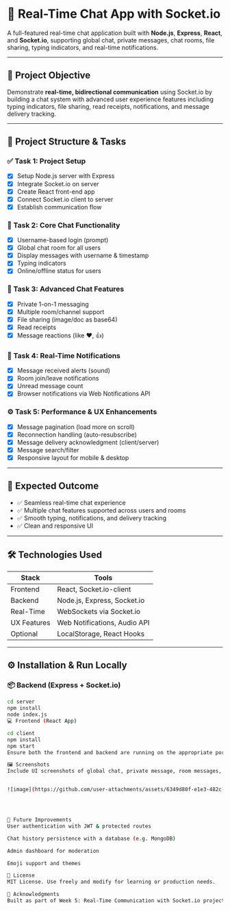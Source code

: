 # 💬 Real-Time Chat App with Socket.io

A full-featured real-time chat application built with **Node.js**, **Express**, **React**, and **Socket.io**, supporting global chat, private messages, chat rooms, file sharing, typing indicators, and real-time notifications.

---

## 🚀 Project Objective

Demonstrate **real-time, bidirectional communication** using Socket.io by building a chat system with advanced user experience features including typing indicators, file sharing, read receipts, notifications, and message delivery tracking.

---

## 📂 Project Structure & Tasks

### ✅ Task 1: Project Setup

- [x] Setup Node.js server with Express
- [x] Integrate Socket.io on server
- [x] Create React front-end app
- [x] Connect Socket.io client to server
- [x] Establish communication flow

### 💬 Task 2: Core Chat Functionality

- [x] Username-based login (prompt)
- [x] Global chat room for all users
- [x] Display messages with username & timestamp
- [x] Typing indicators
- [x] Online/offline status for users

### 🌟 Task 3: Advanced Chat Features

- [x] Private 1-on-1 messaging
- [x] Multiple room/channel support
- [x] File sharing (image/doc as base64)
- [x] Read receipts
- [x] Message reactions (like ❤️, 👍)

### 🔔 Task 4: Real-Time Notifications

- [x] Message received alerts (sound)
- [x] Room join/leave notifications
- [x] Unread message count
- [x] Browser notifications via Web Notifications API

### ⚙️ Task 5: Performance & UX Enhancements

- [x] Message pagination (load more on scroll)
- [x] Reconnection handling (auto-resubscribe)
- [x] Message delivery acknowledgment (client/server)
- [x] Message search/filter
- [x] Responsive layout for mobile & desktop

---

## 🧪 Expected Outcome

- ✅ Seamless real-time chat experience
- ✅ Multiple chat features supported across users and rooms
- ✅ Smooth typing, notifications, and delivery tracking
- ✅ Clean and responsive UI

---

## 🛠️ Technologies Used

| Stack        | Tools                         |
|--------------|-------------------------------|
| Frontend     | React, Socket.io-client       |
| Backend      | Node.js, Express, Socket.io   |
| Real-Time    | WebSockets via Socket.io      |
| UX Features  | Web Notifications, Audio API  |
| Optional     | LocalStorage, React Hooks     |

---

## ⚙️ Installation & Run Locally

### 📦 Backend (Express + Socket.io)

```bash
cd server
npm install
node index.js
💻 Frontend (React App)

cd client
npm install
npm start
Ensure both the frontend and backend are running on the appropriate ports (3000 for React, 3001 for server by default).

🖼️ Screenshots
Include UI screenshots of global chat, private message, room messages, typing indicators, file uploads, etc.


![image](https://github.com/user-attachments/assets/6349d80f-e1e3-482c-bc8f-3b488c616686)




📌 Future Improvements
User authentication with JWT & protected routes

Chat history persistence with a database (e.g. MongoDB)

Admin dashboard for moderation

Emoji support and themes

📄 License
MIT License. Use freely and modify for learning or production needs.

🙌 Acknowledgments
Built as part of Week 5: Real-Time Communication with Socket.io project exercise. Inspired by modern chat apps like WhatsApp, Slack, and Messenger.



